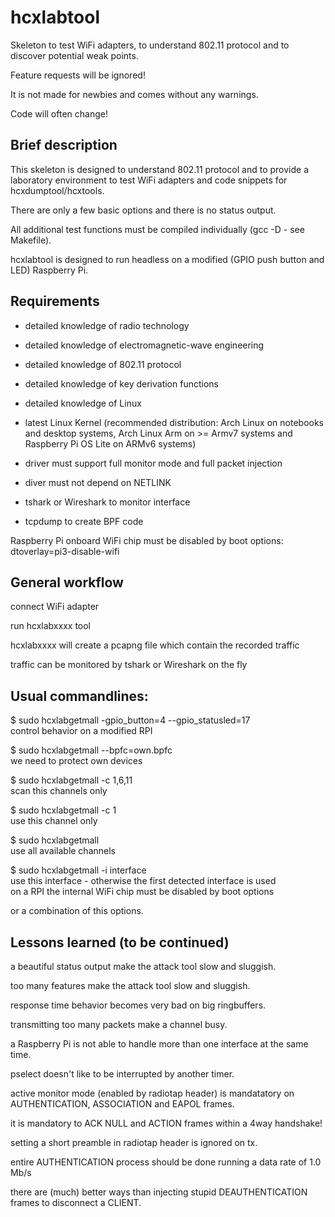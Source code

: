 hcxlabtool
==============

Skeleton to test WiFi adapters, to understand 802.11 protocol and to discover potential weak points.

Feature requests will be ignored!

It is not made for newbies and comes without any warnings.

Code will often change!


Brief description
--------------

This skeleton is designed to understand 802.11 protocol and to provide a laboratory environment to test WiFi adapters and code snippets for hcxdumptool/hcxtools.

There are only a few basic options and there is no status output.

All additional test functions must be compiled individually (gcc -D - see Makefile).

hcxlabtool is designed to run headless on a modified (GPIO push button and LED) Raspberry Pi.


Requirements
--------------

* detailed knowledge of radio technology

* detailed knowledge of electromagnetic-wave engineering

* detailed knowledge of 802.11 protocol

* detailed knowledge of key derivation functions

* detailed knowledge of Linux

* latest Linux Kernel (recommended distribution: Arch Linux on notebooks and desktop systems, Arch Linux Arm on >= Armv7 systems and Raspberry Pi OS Lite on ARMv6 systems)  

* driver must support full monitor mode and full packet injection

* diver must not depend on NETLINK

* tshark or Wireshark to monitor interface

* tcpdump to create BPF code

Raspberry Pi onboard WiFi chip must be disabled by boot options: dtoverlay=pi3-disable-wifi


General workflow
--------------

connect WiFi adapter

run hcxlabxxxx tool

hcxlabxxxx will create a pcapng file which contain the recorded traffic

traffic can be monitored by tshark or Wireshark on the fly 


Usual commandlines:
--------------

$ sudo hcxlabgetmall -gpio_button=4 --gpio_statusled=17 <br />  control behavior on a modified RPI 

$ sudo hcxlabgetmall --bpfc=own.bpfc <br /> we need to protect own devices

$ sudo hcxlabgetmall -c 1,6,11  <br /> scan this channels only

$ sudo hcxlabgetmall -c 1  <br /> use this channel only

$ sudo hcxlabgetmall  <br /> use all available channels

$ sudo hcxlabgetmall -i interface <br /> use this interface - otherwise the first detected interface is used  <br /> on a RPI the internal WiFi chip must be disabled by boot options

or a combination of this options.


Lessons learned (to be continued)
--------------

a beautiful status output make the attack tool slow and sluggish.

too many features make the attack tool slow and sluggish.

response time behavior becomes very bad on big ringbuffers.

transmitting too many packets make a channel busy.

a Raspberry Pi is not able to handle more than one interface at the same time.

pselect doesn't like to be interrupted by another timer.

active monitor mode (enabled by radiotap header) is mandatatory on AUTHENTICATION, ASSOCIATION and EAPOL frames.

it is mandatory to ACK NULL and ACTION frames within a 4way handshake!

setting a short preamble in radiotap header is ignored on tx.

entire AUTHENTICATION process should be done running a data rate of 1.0 Mb/s

there are (much) better ways than injecting stupid DEAUTHENTICATION frames to disconnect a CLIENT. 
